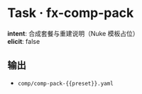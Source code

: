 # Task · fx-comp-pack

**intent**: 合成套餐与重建说明（Nuke 模板占位）  
**elicit**: false

## 输出

- `comp/comp-pack-{{preset}}.yaml`
